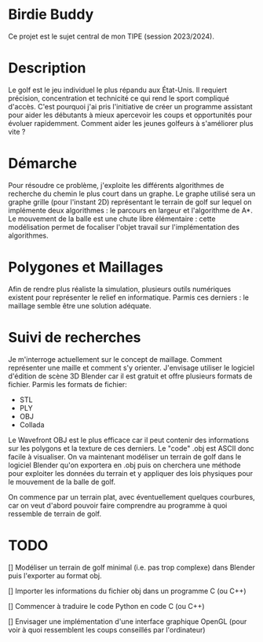 # Birdie Buddy

Ce projet est le sujet central de mon TIPE (session 2023/2024).

# Description

Le golf est le jeu individuel le plus répandu aux État-Unis. Il requiert précision, concentration et technicité ce qui rend le sport compliqué d'accès. C'est pourquoi j'ai pris l'initiative de créer un programme assistant pour aider les débutants à mieux apercevoir les coups et opportunités pour évoluer rapidemment. Comment aider les jeunes golfeurs à s'améliorer plus vite ?

# Démarche

Pour résoudre ce problème, j'exploite les différents algorithmes de recherche du chemin le plus court dans un graphe. Le graphe utilisé sera un graphe grille (pour l'instant 2D) représentant le terrain de golf sur lequel on implémente deux algorithmes : le parcours en largeur et l'algorithme de A\*.
Le mouvement de la balle est une chute libre élémentaire : cette modélisation permet de focaliser l'objet travail sur l'implémentation des algorithmes.

# Polygones et Maillages

Afin de rendre plus réaliste la simulation, plusieurs outils numériques existent pour représenter le relief en informatique. Parmis ces derniers : le maillage semble être une solution adéquate.

# Suivi de recherches

Je m'interroge actuellement sur le concept de maillage. Comment représenter une maille et comment s'y orienter.
J'envisage utiliser le logiciel d'édition de scène 3D Blender car il est gratuit et offre plusieurs formats de fichier.
Parmis les formats de fichier:

- STL
- PLY
- OBJ
- Collada

Le Wavefront OBJ est le plus efficace car il peut contenir des informations sur les polygons et la texture de ces derniers. Le "code" .obj est ASCII donc facile à visualiser. On va maintenant modéliser un terrain de golf dans le logiciel Blender qu'on exportera en .obj puis on cherchera une méthode pour exploiter les données du terrain et y appliquer des lois physiques pour le mouvement de la balle de golf.

On commence par un terrain plat, avec éventuellement quelques courbures, car on veut d'abord pouvoir faire comprendre au programme à quoi ressemble de terrain de golf.

# TODO

[] Modéliser un terrain de golf minimal (i.e. pas trop complexe) dans Blender puis l'exporter au format obj.

[] Importer les informations du fichier obj dans un programme C (ou C++)

[] Commencer à traduire le code Python en code C (ou C++)

[] Envisager une implémentation d'une interface graphique OpenGL (pour voir à quoi ressemblent les coups conseillés par l'ordinateur)
